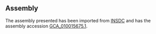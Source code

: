 
Assembly
--------

The assembly presented has been imported from 
[INSDC](http://www.insdc.org) and has the assembly accession
[GCA\_010015675.1](http://www.ebi.ac.uk/ena/data/view/GCA_010015675.1).

